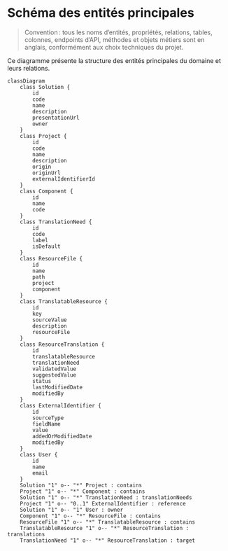 # Schéma des entités principales

> Convention : tous les noms d’entités, propriétés, relations, tables, colonnes, endpoints d’API, méthodes et objets métiers sont en anglais, conformément aux choix techniques du projet.

Ce diagramme présente la structure des entités principales du domaine et leurs relations.

```mermaid
classDiagram
    class Solution {
        id
        code
        name
        description
        presentationUrl
        owner
    }
    class Project {
        id
        code
        name
        description
        origin
        originUrl
        externalIdentifierId
    }
    class Component {
        id
        name
        code
    }
    class TranslationNeed {
        id
        code
        label
        isDefault
    }
    class ResourceFile {
        id
        name
        path
        project
        component
    }
    class TranslatableResource {
        id
        key
        sourceValue
        description
        resourceFile
    }
    class ResourceTranslation {
        id
        translatableResource
        translationNeed
        validatedValue
        suggestedValue
        status
        lastModifiedDate
        modifiedBy
    }
    class ExternalIdentifier {
        id
        sourceType
        fieldName
        value
        addedOrModifiedDate
        modifiedBy
    }
    class User {
        id
        name
        email
    }
    Solution "1" o-- "*" Project : contains
    Project "1" o-- "*" Component : contains
    Solution "1" o-- "*" TranslationNeed : translationNeeds
    Project "1" o-- "0..1" ExternalIdentifier : reference
    Solution "1" o-- "1" User : owner
    Component "1" o-- "*" ResourceFile : contains
    ResourceFile "1" o-- "*" TranslatableResource : contains
    TranslatableResource "1" o-- "*" ResourceTranslation : translations
    TranslationNeed "1" o-- "*" ResourceTranslation : target
```

